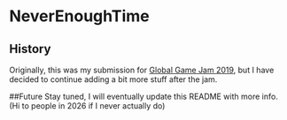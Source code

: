 # NeverEnoughTime

## History
Originally, this was my submission for [Global Game Jam 2019](https://globalgamejam.org/2019/games/never-enough-time),
but I have decided to continue adding a bit more stuff after the jam.

##Future
Stay tuned, I will eventually update this README with more info. (Hi to people in 2026 if I never actually do)
